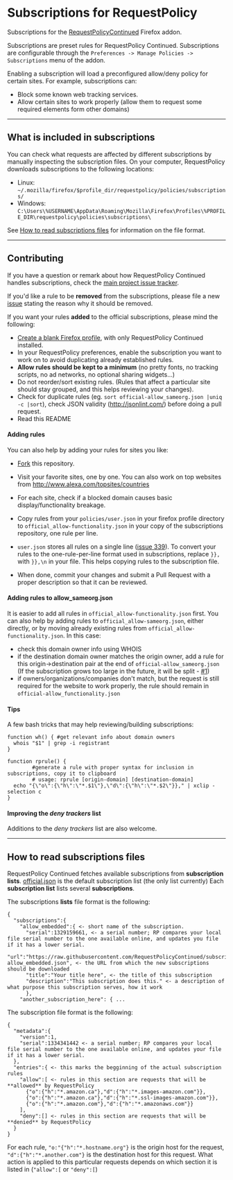 Subscriptions for RequestPolicy
=============

Subscriptions for the [RequestPolicyContinued](https://requestpolicycontinued.github.io/) Firefox addon.

Subscriptions are preset rules for RequestPolicy Continued. Subscriptions are configurable through the `Preferences -> Manage Policies -> Subscriptions` menu of the addon.

Enabling a subscription will load a preconfigured allow/deny policy for certain sites. For example, subscriptions can:
 * Block some known web tracking services.
 * Allow certain sites to work properly (allow them to request some required elements form other domains)
 

-------------------------------------------

## What is included in subscriptions
You can check what requests are affected by different subscriptions by manually inspecting the subscription files. On your computer, RequestPolicy downloads subscriptions to the following locations:

 * Linux: `~/.mozilla/firefox/$profile_dir/requestpolicy/policies/subscriptions/`
 * Windows: `C:\Users\%USERNAME\AppData\Roaming\Mozilla\Firefox\Profiles\%PROFILE_DIR\requestpolicy\policies\subscriptions\`

See [How to read subscriptions files](#how-to-read-subscriptions-files) for information on the file format.

-------------------------------------------

## Contributing
If you have a question or remark about how RequestPolicy Continued handles subscriptions, check the [main project issue tracker](https://github.com/RequestPolicyContinued/requestpolicy/labels/subscriptions).

If you'd like a rule to be **removed** from the subscriptions, please file a new [issue](https://github.com/RequestPolicyContinued/subscriptions/issues/) stating the reason why it should be removed.

If you want your rules **added** to the official subscriptions, please mind the following:

 * [Create a blank Firefox profile](https://support.mozilla.org/en-US/kb/profile-manager-create-and-remove-firefox-profiles), with only RequestPolicy Continued installed.
 * In your RequestPolicy preferences, enable the subscription you want to work on to avoid duplicating already established rules.
 * **Allow rules should be kept to a minimum** (no pretty fonts, no tracking scripts, no ad networks, no optional sharing widgets...)
 * Do not reorder/sort existing rules. (Rules that affect a particular site should stay grouped, and this helps reviewing your changes). 
 * Check for duplicate rules (eg. `sort official-allow_sameorg.json |uniq -c |sort`), check JSON validity (http://jsonlint.com/) before doing a pull request.
 * Read this README


#### Adding rules
You can also help by adding your rules for sites you like:

 * [Fork](https://github.com/RequestPolicyContinued/subscriptions/fork) this repository.
 * Visit your favorite sites, one by one. You can also work on top websites from http://www.alexa.com/topsites/countries
 * For each site, check if a blocked domain causes basic display/functionality breakage.

 * Copy rules from your `policies/user.json` in your firefox profile directory to `official_allow-functionality.json` in your copy of the subscriptions repository, one rule per line.
  * `user.json` stores all rules on a single line ([issue 339](https://github.com/RequestPolicyContinued/requestpolicy/issues/339)). To convert your rules to the one-rule-per-line format used in subscriptions, replace `}},` with `}},\n` in your file. This helps copying rules to the subscription file.
 * When done, commit your changes and submit a Pull Request with a proper description so that it can be reviewed.


#### Adding rules to allow_sameorg.json
It is easier to add all rules in `official_allow-functionality.json` first. You can also help by adding rules to `official_allow-sameorg.json`, either directly, or by moving already existing rules from `official_allow-functionality.json`. In this case:

   * check this domain owner info using WHOIS
   * if the destination domain owner matches the origin owner, add a rule for this origin->destination pair at the end of `official-allow_sameorg.json` (If the subscription grows too large in the future, it will be split - [#1](https://github.com/RequestPolicyContinued/subscriptions/issues/1))
   * if owners/organizations/companies don't match, but the request is still required for the website to work properly, the rule should remain in `official-allow_functionality.json`


#### Tips

A few bash tricks that may help reviewing/building subscriptions:

```
function wh() { #get relevant info about domain owners
  whois "$1" | grep -i registrant
}

function rprule() {
        #generate a rule with proper syntax for inclusion in subscriptions, copy it to clipboard
        # usage: rprule [origin-domain] [destination-domain]
  echo "{\"o\":{\"h\":\"*.$1\"},\"d\":{\"h\":\"*.$2\"}}," | xclip -selection c
}

```

#### Improving the _deny trackers_ list

Additions to the _deny trackers_ list are also welcome.


--------------------------------------------------------------------------------

## How to read subscriptions files
RequestPolicy Continued fetches available subscriptions from **subscription lists**. [official.json](official.json) is the default subscription list (the only list currently) Each **subscription list** lists several **subscriptions**.



The subscriptions **lists** file format is the following:

```
{
  "subscriptions":{ 
    "allow_embedded":{ <- short name of the subscription.
      "serial":1329159661, <- a serial number; RP compares your local file serial number to the one available online, and updates you file if it has a lower serial.
      "url":"https://raw.githubusercontent.com/RequestPolicyContinued/subscriptions/master/official-allow_embedded.json", <- the URL from which the new subscriptions should be downloaded
      "title":"Your title here", <- the title of this subscription
      "description":"This subscription does this." <- a description of what purpose this subscription serves, how it work
      },
    "another_subscription_here": { ...
```

The subscription file format is the following:

```
{
  "metadata":{
    "version":1,
    "serial":1334341442 <- a serial number; RP compares your local file serial number to the one available online, and updates your file if it has a lower serial.
  },
  "entries":{ <- this marks the begginning of the actual subscription rules
    "allow":[ <- rules in this section are requests that will be **allowed** by RequestPolicy
      {"o":{"h":"*.amazon.ca"},"d":{"h":"*.images-amazon.com"}},
      {"o":{"h":"*.amazon.ca"},"d":{"h":"*.ssl-images-amazon.com"}},
      {"o":{"h":"*.amazon.com"},"d":{"h":"*.amazonaws.com"}}
    ],
    "deny":[] <- rules in this section are requests that will be **denied** by RequestPolicy
  }
}
```

For each rule, `"o:"{"h":"*.hostname.org"}` is the origin host for the request, `"d":{"h":"*.another.com"}` is the destination host for this request. What action is applied to this particular requests depends on which section it is listed in (`"allow":[` or `"deny":[`)